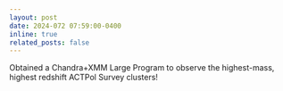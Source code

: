 ```yaml
---
layout: post
date: 2024-072 07:59:00-0400
inline: true
related_posts: false
---
```


Obtained a Chandra+XMM Large Program to observe the highest-mass, highest redshift ACTPol Survey clusters!
